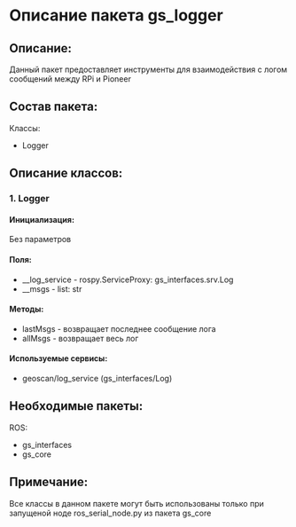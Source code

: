 # Описание пакета gs_logger

## Описание:
Данный пакет предоставляет инструменты для взаимодействия с логом сообщений между RPi и Pioneer

## Состав пакета:
Классы:
* Logger

## Описание классов:

### 1. Logger

#### Инициализация:
Без параметров

#### Поля:
* __log_service - rospy.ServiceProxy: gs_interfaces.srv.Log
* __msgs - list: str

#### Методы:
* lastMsgs - возвращает последнее сообщение лога
* allMsgs - возвращает весь лог

#### Используемые сервисы:
* geoscan/log_service (gs_interfaces/Log)

## Необходимые пакеты:
ROS:
* gs_interfaces
* gs_core

## Примечание:
Все классы в данном пакете могут быть использованы только при запущеной ноде ros_serial_node.py из пакета gs_core